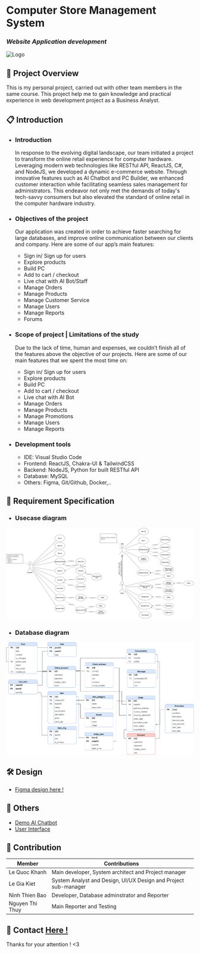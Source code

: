 #        **Computer Store Management System**
### _Website Application development_
![Logo](https://cdn.discordapp.com/attachments/911903170236665857/1209417067078492190/shieldtify-logo.png?ex=65e6d86a&is=65d4636a&hm=33bdbd2a7ed25b8a6f7f07fdf5e0aeae01a44834a53558058f1f374ecc052753&)
## 📄 **Project Overview**
This is my personal project, carried out with other team members in the same course. This project help me to gain knowledge and practical experience in web development project as a Business Analyst.

## 📋 **Introduction**
- ### Introduction
    In response to the evolving digital landscape, our team initiated a project to transform the online retail experience for computer hardware. Leveraging modern web technologies like RESTful API, ReactJS, C#, and NodeJS, we developed a dynamic e-commerce website. Through innovative features such as AI Chatbot and PC Builder, we enhanced customer interaction while facilitating seamless sales management for administrators. This endeavor not only met the demands of today's tech-savvy consumers but also elevated the standard of online retail in the computer hardware industry.

- ### Objectives of the project
    Our application was created in order to achieve faster searching for large databases, and improve online communication between our clients and company. Here are some of our app’s main features:
    - Sign in/ Sign up for users
    - Explore products
    - Build PC
    - Add to cart / checkout
    - Live chat with AI Bot/Staff
    - Manage Orders
    - Manage Products
    - Manage Customer Service
    - Manage Users
    - Manage Reports
    - Forums
- ### Scope of project | Limitations of the study
    Due to the lack of time, human and expenses, we couldn’t finish all of the features above the objective of our projects. Here are some of our main features that we spent the most time on:
    - Sign in/ Sign up for users
    - Explore products
    - Build PC
    - Add to cart / checkout
    - Live chat with AI Bot
    - Manage Orders
    - Manage Products
    - Manage Promotions
    - Manage Users
    - Manage Reports
- ### Development tools
    - IDE: Visual Studio Code
    - Frontend: ReactJS, Chakra-UI & TailwindCSS
    - Backend: NodeJS, Python for built RESTful API
    - Database: MySQL
    - Others: Figma, Git/Github, Docker,..
## 🔎 **Requirement Specification**
- ### Usecase diagram
![Usecase diagram](./Usecase-diagram.png)
- ### Database diagram
![Database diagram](./Database-diagram.png)


## 🛠 Design

- [Figma design here !](https://www.figma.com/file/xhSreqWT5Q5YKeqPJDcRhC/Shieldtify?type=design&node-id=0%3A1&mode=design&t=PWa0pRkWEGeDRaML-1)

## 📜 Others
- [Demo AI Chatbot](https://youtu.be/rLT0yXt-gTU)
- [User Interface](https://youtu.be/rLT0yXt-gTU)

## 🤝 Contribution
    
| Member | Contributions |
| ------ | ------ |
| Le Quoc Khanh | Main developer, System architect and  Project manager|
| Le Gia Kiet | System Analyst and Design, UI/UX Design and Project sub-manager |
| Ninh Thien Bao | Developer, Database adminstrator and Reporter |
| Nguyen Thi Thuy | Main Reporter and Testing

## 📧 Contact [Here !](g.kietle@gmail.com)

Thanks for your attention ! <3